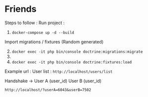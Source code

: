 # Friends

Steps to follow :
Run project :
1. `docker-compose up -d --build`

Import migrations / fixtures (Random generated)

2. `docker exec -it php bin/console doctrine:migrations:migrate`
3. 
4. `docker exec -it php bin/console doctrine:fixtures:load`

Example url :
User list :
`http://localhost/users/list`

Handshake ->
User A (user_id) User B (user_id)

`http://localhost/?userA=6043&userB=7502`
